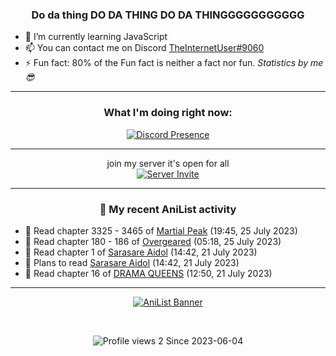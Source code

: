 <div align="center">

### Do da thing DO DA THING DO DA THINGGGGGGGGGGG
</div>

- 🌱 I’m currently learning JavaScript
- 📫 You can contact me on Discord [TheInternetUser#9060](https://discord.com/users/534117072796385300)
- ⚡ Fun fact: 80% of the Fun fact is neither a fact nor fun. _Statistics by me 😎_
<hr>

<div align="center">

### What I'm doing right now:
[![Discord Presence](https://lanyard.cnrad.dev/api/534117072796385300)](https://discord.com/users/534117072796385300)
<hr>

join my server it's open for all <br>
[![Server Invite](https://invidget.switchblade.xyz/bfYgVHxrSs)](https://discord.gg/bfYgVHxrSs)

<hr>
  
### 🌸 My recent AniList activity

</div>

<!-- ANILIST_ACTIVITY:start -->

-   📖 Read chapter 3325 - 3465 of [Martial Peak](https://anilist.co/manga/104494) (19:45, 25 July 2023)
-   📖 Read chapter 180 - 186 of [Overgeared](https://anilist.co/manga/117460) (05:18, 25 July 2023)
-   📖 Read chapter 1 of [Sarasare Aidol](https://anilist.co/manga/122951) (14:42, 21 July 2023)
-   📖 Plans to read [Sarasare Aidol](https://anilist.co/manga/122951) (14:42, 21 July 2023)
-   📖 Read chapter 16 of [DRAMA QUEENS](https://anilist.co/manga/131769) (12:50, 21 July 2023)

<!-- ANILIST_ACTIVITY:end -->
<hr>

<div align="center">

[![AniList Banner](https://img.anili.st/User/929966)](https://anilist.co/user/TheInternetUser)

<!-- ![Profile views](https://gpvc.arturio.dev/TheInternetUse7) Since 2023-01-09 -->
<br>

![Profile views 2](https://eng8ov7sekpf7ov.m.pipedream.net) Since 2023-06-04

</div>
